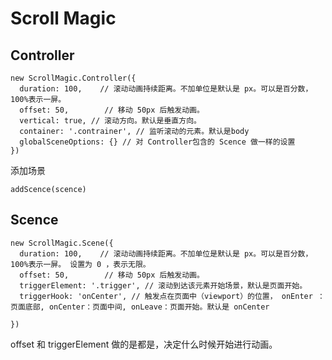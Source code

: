 # Scroll Magic
## Controller
```
new ScrollMagic.Controller({
  duration: 100,    // 滚动动画持续距离。不加单位是默认是 px。可以是百分数，100%表示一屏。
  offset: 50,        // 移动 50px 后触发动画。
  vertical: true, // 滚动方向。默认是垂直方向。
  container: '.contrainer', // 监听滚动的元素。默认是body 
  globalSceneOptions: {} // 对 Controller包含的 Scence 做一样的设置
})
```

添加场景
```
addScence(scence)
```

## Scence
```
new ScrollMagic.Scene({
  duration: 100,    // 滚动动画持续距离。不加单位是默认是 px。可以是百分数，100%表示一屏。 设置为 0 ，表示无限。
  offset: 50,        // 移动 50px 后触发动画。
  triggerElement: '.trigger', // 滚动到达该元素开始场景，默认是页面开始。 
  triggerHook: 'onCenter', // 触发点在页面中（viewport）的位置， onEnter ：页面底部, onCenter：页面中间, onLeave：页面开始。默认是 onCenter
  
})
```

offset 和 triggerElement 做的是都是，决定什么时候开始进行动画。
